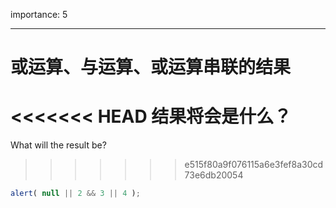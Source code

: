 importance: 5

---

# 或运算、与运算、或运算串联的结果

<<<<<<< HEAD
结果将会是什么？
=======
What will the result be?
>>>>>>> e515f80a9f076115a6e3fef8a30cd73e6db20054

```js
alert( null || 2 && 3 || 4 );
```

